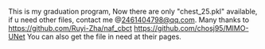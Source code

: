 This is my graduation program, Now there are only "chest_25.pkl" available, if u need other files, contact me @2461404798@qq.com.
Many thanks to https://github.com/Ruyi-Zha/naf_cbct https://github.com/chosj95/MIMO-UNet
You can also get the file in need at their pages.
